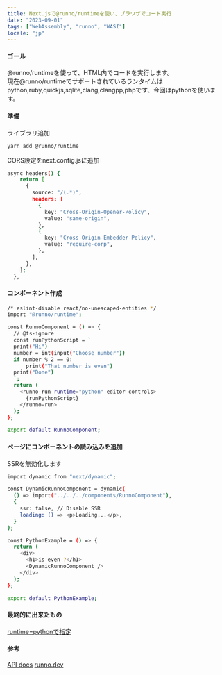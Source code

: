 ```yaml
---
title: Next.jsで@runno/runtimeを使い、ブラウザでコード実行
date: "2023-09-01"
tags: ["WebAssembly", "runno", "WASI"]
locale: "jp"
---
```


#### ゴール
@runno/runtimeを使って、HTML内でコードを実行します。  
現在@runno/runtimeでサポートされているランタイムはpython,ruby,quickjs,sqlite,clang,clangpp,phpです、今回はpythonを使います。

#### 準備
ライブラリ追加
```bash
yarn add @runno/runtime
```
CORS設定をnext.config.jsに追加
```bash
async headers() {
    return [
      {
        source: "/(.*)",
        headers: [
          {
            key: "Cross-Origin-Opener-Policy",
            value: "same-origin",
          },
          {
            key: "Cross-Origin-Embedder-Policy",
            value: "require-corp",
          },
        ],
      },
    ];
  },
```

#### コンポーネント作成
```bash
/* eslint-disable react/no-unescaped-entities */
import "@runno/runtime";

const RunnoComponent = () => {
  // @ts-ignore
  const runPythonScript = `
  print("Hi")
  number = int(input("Choose number"))
  if number % 2 == 0:
      print("That number is even")
  print("Done")
  `;
  return (
    <runno-run runtime="python" editor controls>
      {runPythonScript}
    </runno-run>
  );
};

export default RunnoComponent;
```

#### ページにコンポーネントの読み込みを追加
SSRを無効化します
```bash
import dynamic from "next/dynamic";

const DynamicRunnoComponent = dynamic(
  () => import("../../../components/RunnoComponent"),
  {
    ssr: false, // Disable SSR
    loading: () => <p>Loading...</p>,
  }
);

const PythonExample = () => {
  return (
    <div>
      <h1>is even ?</h1>
      <DynamicRunnoComponent />
    </div>
  );
};

export default PythonExample;
```

#### 最終的に出来たもの
[runtime=pythonで指定](https://nash1111rgba.com/playground/runno-wasi/PythonExample)

#### 参考
[API docs](https://runno.dev/docs/runtime/)
[runno.dev](https://runno.dev/)
